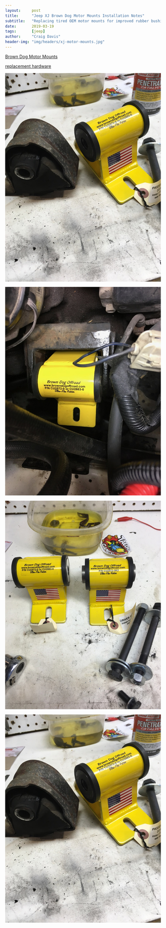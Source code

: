 ```yaml
---
layout:     post
title:      "Jeep XJ Brown Dog Motor Mounts Installation Notes"
subtitle:   "Replacing tired OEM motor mounts for improved rubber bushings"
date:       2019-03-19
tags:       [jeep]
author:     "Craig Davis"
header-img: "img/headers/xj-motor-mounts.jpg"
---
```


[Brown Dog Motor Mounts](https://browndogindustries.com/CU2572-0K2-Jeep-Cherokee-XJ-Motor-Mounts-Rubber.aspx)

[replacement hardware](https://browndogindustries.com/browndogindustries.com/M12-130-Jeep-Replacement-Thru-Bolts.aspx)

[![Before and after](/img/posts/xj-motor-mounts/before-and-after.small.jpg)](/img/posts/xj-motor-mounts/before-and-after.jpg)

[![Brown Dog motor mount installation](/img/posts/xj-motor-mounts/brown-dog-mount-installed.small.jpg)](/img/posts/xj-motor-mounts/brown-dog-mount-installed.jpg)

[![Brown Dog Motor Mounts](/img/posts/xj-motor-mounts/motor-mounts.small.jpg)](/img/posts/xj-motor-mounts/motor-mounts.jpg)

[![Passenger side installation](/img/posts/xj-motor-mounts/before-and-after.small.jpg)](/img/posts/xj-motor-mounts/before-and-after.jpg)
